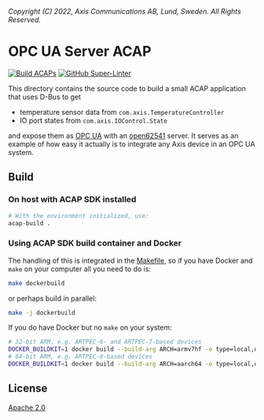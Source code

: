 *Copyright (C) 2022, Axis Communications AB, Lund, Sweden. All Rights Reserved.*

# OPC UA Server ACAP

[![Build ACAPs](https://github.com/AxisCommunications/opc-ua-server-acap/actions/workflows/build.yml/badge.svg)](https://github.com/AxisCommunications/opc-ua-server-acap/actions/workflows/build.yml)
[![GitHub Super-Linter](https://github.com/AxisCommunications/opc-ua-server-acap/actions/workflows/super-linter.yml/badge.svg)](https://github.com/AxisCommunications/opc-ua-server-acap/actions/workflows/super-linter.yml)

This directory contains the source code to build a small ACAP application that
uses D-Bus to get

- temperature sensor data from `com.axis.TemperatureController`
- IO port states from `com.axis.IOControl.State`

and expose them as [OPC UA](https://en.wikipedia.org/wiki/OPC_Unified_Architecture) with an
[open62541](https://open62541.org/) server. It serves as an example of how easy
it actually is to integrate any Axis device in an OPC UA system.

## Build

### On host with ACAP SDK installed

```sh
# With the environment initialized, use:
acap-build .
```

### Using ACAP SDK build container and Docker

The handling of this is integrated in the [Makefile](Makefile), so if you have
Docker and `make` on your computer all you need to do is:

```sh
make dockerbuild
```

or perhaps build in parallel:

```sh
make -j dockerbuild
```

If you do have Docker but no `make` on your system:

```sh
# 32-bit ARM, e.g. ARTPEC-6- and ARTPEC-7-based devices
DOCKER_BUILDKIT=1 docker build --build-arg ARCH=armv7hf -o type=local,dest=. .
# 64-bit ARM, e.g. ARTPEC-8-based devices
DOCKER_BUILDKIT=1 docker build --build-arg ARCH=aarch64 -o type=local,dest=. .
```

## License

[Apache 2.0](LICENSE)
